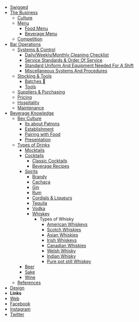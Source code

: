- [Swigged](/)
- [The Business](/business/business-philosophy)
  - [Culture](/business/culture)
  - [Menu](/business/menu)
    - [Food Menu](/business/food-menu)
    - [Beverage Menu](/business/beverage-menu)
  - [Competition](/business/competition)
- [Bar Operations](/operations/operations)
  - [Systems & Control]()
    - [Daily/Weekly/Monthly Cleaning Checklist](/operations/check-lists)
    - [Service Standards & Order Of Service]()
    - [Standard Uniform And Equipment Needed For A Shift]()
    - [Miscellaneous Systems And Procedures]()
  - [Stocking & Tools]()
    - [Batches &#58124;](/operations/batches)
    - [Tools](/operations/tools)
  - [Suppliers & Purchasing]()
  - [Pricing]()
  - [Hospitality]()
  - [Maintenance]()
- [Beverage Knowledge](/knowledge/beverages)
  - [Bev Culture]()
    - [Its about Patrons]()
    - [Establishment]()
    - [Pairing with Food]()
    - [Presentation]()
  - [Types of Drinks]()
    - [Mocktails]()
    - [Cocktails]()
      - [Classic Cocktails](/knowledge/classic-cocktails)
      - [Beverage Recipes](/knowledge/beverage-recipes)
    - [Spirits](/knowledge/spirits)
      - [Brandy](/knowledge/spirits)
      - [Cachaça](/knowledge/spirits)
      - [Gin](/knowledge/spirits)
      - [Rum](/knowledge/spirits)
      - [Cordials & Liqueurs](/knowledge/cordials-and-liqueurs)
      - [Tequila](/knowledge/spirits)
      - [Vodka](/knowledge/spirits)
      - [Whiskey](/knowledge/whiskey)
        - Types of Whisky
          - [American Whiskeys](/knowledge/americas-whiskey)
          - [Scotch Whiskies](/knowledge/europes-whiskey)
          - [Asian Whiskies](/knowledge/asian-whiskey)
          - [Irish Whiskeys](/knowledge/europes-whiskey)
          - [Canadian Whiskies](/knowledge/americas-whiskey)
          - [Welsh Whisky](/knowledge/europes-whiskey)
          - [Indian Whisky](/knowledge/asian-whiskey)
          - [Pure pot still Whiskey](/knowledge/whiskey)
    - [Beer](/knowledge/beer)
    - [Sake](/knowledge/sake)
    - [Wine](/knowledge/wine)
  - [References]()
- [Design](/testing-markdown/design)
- **Links**
- [Web](https://www.patinagroup.com/morimoto-asia)
- [Facebook](https://www.facebook.com/MorimotoAsiaFla/)
- [Instagram](https://www.instagram.com/morimotoasiafla/)
- [Twitter](https://twitter.com/MorimotoAsiaFLA)
